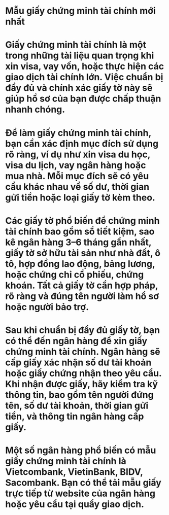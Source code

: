 # Mẫu giấy chứng minh tài chính mới nhất

# 

# Giấy chứng minh tài chính là một trong những tài liệu quan trọng khi xin visa, vay vốn, hoặc thực hiện các giao dịch tài chính lớn. Việc chuẩn bị đầy đủ và chính xác giấy tờ này sẽ giúp hồ sơ của bạn được chấp thuận nhanh chóng.

# 

# Để làm giấy chứng minh tài chính, bạn cần xác định mục đích sử dụng rõ ràng, ví dụ như xin visa du học, visa du lịch, vay ngân hàng hoặc mua nhà. Mỗi mục đích sẽ có yêu cầu khác nhau về số dư, thời gian gửi tiền hoặc loại giấy tờ kèm theo.

# 

# Các giấy tờ phổ biến để chứng minh tài chính bao gồm sổ tiết kiệm, sao kê ngân hàng 3–6 tháng gần nhất, giấy tờ sở hữu tài sản như nhà đất, ô tô, hợp đồng lao động, bảng lương, hoặc chứng chỉ cổ phiếu, chứng khoán. Tất cả giấy tờ cần hợp pháp, rõ ràng và đúng tên người làm hồ sơ hoặc người bảo trợ.

# 

# Sau khi chuẩn bị đầy đủ giấy tờ, bạn có thể đến ngân hàng để xin giấy chứng minh tài chính. Ngân hàng sẽ cấp giấy xác nhận số dư tài khoản hoặc giấy chứng nhận theo yêu cầu. Khi nhận được giấy, hãy kiểm tra kỹ thông tin, bao gồm tên người đứng tên, số dư tài khoản, thời gian gửi tiền, và thông tin ngân hàng cấp giấy.

# 

# Một số ngân hàng phổ biến có mẫu giấy chứng minh tài chính là Vietcombank, VietinBank, BIDV, Sacombank. Bạn có thể tải mẫu giấy trực tiếp từ website của ngân hàng hoặc yêu cầu tại quầy giao dịch.



